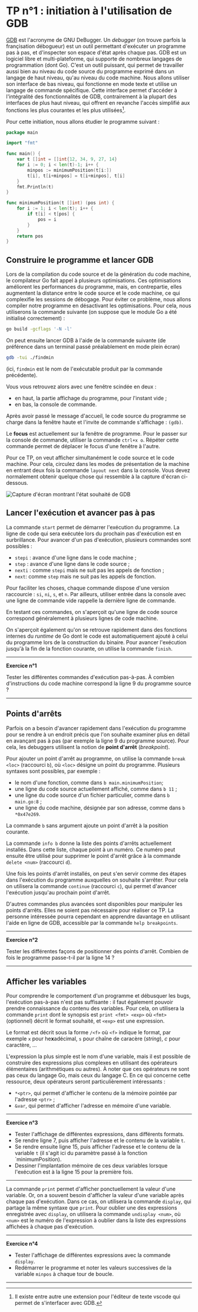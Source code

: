 # TP n°1 : initiation à l'utilisation de GDB

[GDB](https://sourceware.org/gdb) est l'acronyme de GNU DeBugger.
Un *debugger* (on trouve parfois la françisation débogueur) est un outil permettant d'exécuter un programme pas à pas, et d'inspecter son espace d'état après chaque pas.
GDB est un logiciel libre et multi-plateforme, qui supporte de nombreux langages de programmation (dont Go).
C'est un outil puissant, qui permet de travailler aussi bien au niveau du code source du programme exprimé dans un langage de haut niveau, qu'au niveau du code machine.
Nous allons utiliser son interface de bas niveau, qui fonctionne en mode texte et utilise un langage de commande spécifique. 
Cette interface permet d'accéder à l'intégralité des fonctionnalités de GDB, contrairement à la plupart des interfaces de plus haut niveau, qui offrent en revanche l'accès simplifié aux fonctions les plus courantes et les plus utilisées[^1].

Pour cette initiation, nous allons étudier le programme suivant :

```go
package main

import "fmt"

func main() {
	var t []int = []int{12, 34, 9, 27, 14}
	for i := 0; i < len(t)-1; i++ {
		minpos := minimumPosition(t[i:])
		t[i], t[i+minpos] = t[i+minpos], t[i]
	}
	fmt.Println(t)
}

func minimumPosition(t []int) (pos int) {
	for i := 1; i < len(t); i++ {
		if t[i] < t[pos] {
			pos = i
		}
	}
	return pos
}
```

## Construire le programme et lancer GDB

Lors de la compilation du code source et de la génération du code machine, le compilateur Go fait appel à plusieurs optimisations.
Ces optimisations améliorent les performances du programme, mais, en contrepartie, elles augmentent la distance entre le code source et le code machine, ce qui complexifie les sessions de débogage.
Pour éviter ce problème, nous allons compiler notre programme en désactivant les optimisations. 
Pour cela, nous utiliserons la commande suivante (on suppose que le module Go a été initialisé correctement) :

```bash
go build -gcflags '-N -l' 
```

On peut ensuite lancer GDB à l'aide de la commande suivante (de préférence dans un terminal passé préalablement en mode plein écran)

```bash
gdb -tui ./findmin
```
(ici, `findmin` est le nom de l'exécutable produit par la commande précédente).

Vous vous retrouvez alors avec une fenêtre scindée en deux :

  - en haut, la partie affichage du programme, pour l'instant vide ;
  - en bas, la console de commande.

Après avoir passé le message d'accueil, le code source du programme se charge dans la fenêtre haute et l'invite de commande s'affichage : `(gdb)`.

Le **focus** est actuellement sur la fenêtre de programme. Pour le passer sur la console de commande, utiliser la commande `ctrl+x o`.
Répéter cette commande permet de déplacer le focus d'une fenêtre à l'autre.

Pour ce TP, on veut afficher simultanément le code source et le code machine. 
Pour cela, circulez dans les modes de présentation de la machine en entrant deux fois la commande `layout next` dans la console. 
Vous devez normalement obtenir quelque chose qui ressemble à la capture d'écran ci-dessous.

![Capture d'écran montrant l'état souhaité de GDB](gdb-1.png)


## Lancer l'exécution et avancer pas à pas

La commande `start` permet de démarrer l'exécution du programme.
La ligne de code qui sera exécutée lors du prochain pas d'exécution est en surbrillance.
Pour avancer d'un pas d'exécution, plusieurs commandes sont possibles :

  - `stepi` : avance d'une ligne dans le code machine ;
  - `step` : avance d'une ligne dans le code source ;
  - `nexti` : comme `stepi` mais ne suit pas les appels de fonction ;
  - `next`: comme `step` mais ne suit pas les appels de fonction.

Pour faciliter les choses, chaque commande dispose d'une version raccourcie : `si`, `ni`, `s`, et `n`.
Par ailleurs, utiliser entrée dans la console avec une ligne de commande vide rappelle la dernière ligne de commande.

En testant ces commandes, on s'aperçoit qu'une ligne de code source correspond généralement à plusieurs lignes de code machine.

On s'aperçoit également qu'on se retrouve rapidement dans des fonctions internes du *runtime* de Go dont le code est automatiquement ajouté à celui du programme lors de la construction du binaire.
Pour avancer l'exécution jusqu'à la fin de la fonction courante, on utilise la commande `finish`.

---

**Exercice n°1**

Tester les différentes commandes d'exécution pas-à-pas.
À combien d'instructions du code machine correspond la ligne 9 du programme source ? 

---


## Points d'arrêts

Parfois on a besoin d'avancer rapidement dans l'exécution du programme pour se rendre à un endroit précis que l'on souhaite examiner plus en détail en avançant pas à pas (par exemple la ligne 9 du programme source).
Pour cela, les debuggers utilisent la notion de **point d'arrêt** (*breakpoint*).

Pour ajouter un point d'arrêt au programme, on utilise la commande `break <loc>` (raccourci `b`), où `<loc>` désigne un point du programme.
Plusieurs syntaxes sont possibles, par exemple :

  - le nom d'une fonction, comme dans `b main.minimumPosition`;
  - une ligne du code source actuellement affiché, comme dans `b 11` ;
  - une ligne du code source d'un fichier particulier, comme dans `b main.go:8` ;
  - une ligne du code machine, désignée par son adresse, comme dans `b *0x47e269`.

La commande `b` sans argument ajoute un point d'arrêt à la position courante.

La commande `info b` donne la liste des points d'arrêts actuellement installés.
Dans cette liste, chaque point à un numéro.
Ce numéro peut ensuite être utilisé pour supprimer le point d'arrêt grâce à la commande `delete <num>` (raccourci `d`).

Une fois les points d'arrêt installés, on peut s'en servir comme des étapes dans l'exécution du programme auxquelles on souhaite s'arrêter.
Pour cela on utilisera la commande `continue` (raccourci `c`), qui permet d'avancer l'exécution jusqu'au prochain point d'arrêt.

D'autres commandes plus avancées sont disponibles pour manipuler les points d'arrêts.
Elles ne soient pas nécessaire pour réaliser ce TP.
La personne intéressée pourra cependant en apprendre davantage en utilisant l'aide en ligne de GDB, accessible par la commande `help breakpoints`.


---

**Exercice n°2**

Tester les différentes façons de positionner des points d'arrêt.
Combien de fois le programme passe-t-il par la ligne 14 ?

---

## Afficher les variables 

Pour comprendre le comportement d'un programme et débusquer les bugs, l'exécution pas-à-pas n'est pas suffisante : il faut également pouvoir prendre connaissance du contenu des variables. 
Pour cela, on utilisera la commande `print` dont le synopsis est `print <fmt> <exp>` où `<fmt>` (optionnel) décrit le format souhaité, et `<exp>`  est une expression.

Le format est décrit sous la forme `/<f>` où `<f>` indique le format, par exemple `x` pour he**x**adécimal, `s` pour chaîne de caracère (*string*), *c* pour caractère, ...

L'expression la plus simple est le nom d'une variable, mais il est possible de construire des expressions plus complexes en utilisant des opérateurs élémentaires  (arithmétiques ou autres).
À noter que ces opérateurs ne sont pas ceux du langage Go, mais ceux du langage C.
En ce qui concerne cette ressource, deux opérateurs seront particulièrement intéressants :

  - `*<ptr>`, qui permet d'afficher le contenu de la mémoire pointée par l'adresse `<ptr>` ;
  - `&var`, qui permet d'afficher l'adresse en mémoire d'une variable.

---

**Exercice n°3**

  - Tester l'affichage de différentes expressions, dans différents formats.
  - Se rendre ligne 7, puis afficher l'adresse et le contenu de la variable `t`.
  - Se rendre ensuite ligne 15, puis afficher l'adresse et le contenu de la variable `t` (il s'agit ici du paramètre passé à la fonction `minimumPosition).
  - Dessiner l'implantation mémoire de ces deux variables lorsque l'exécution est à la ligne 15 pour la première fois.
---

La commande `print` permet d'afficher ponctuellement la valeur d'une variable.
Or, on a souvent besoin d'afficher la valeur d'une variable après chaque pas d'exécution.
Dans ce cas, on utilisera la commande `display`, qui partage la même syntaxe que `print`.
Pour oublier une des expressions enregistrée avec `display`, on utilisera la commande  `undisplay <num>`, où `<num>` est le numéro de l'expression à oublier dans la liste des expressions affichées à chaque pas d'exécution.

---


**Exercice n°4**

  - Tester l'affichage de différentes expressions avec la commande `display`.
  - Redémarrer le programme et noter les valeurs successives de la variable `minpos` à chaque tour de boucle.

---

[^1]: Il existe entre autre une extension pour l'éditeur de texte vscode qui permet de s'interfacer avec GDB.

